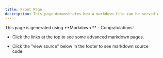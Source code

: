 ```yaml
---
title: Front Page
description: This page demonstrates how a markdown file can be served with md2html
---
```


This page is generated using **Markdown ** - Congratulations!

* Click the links at the top to see some advanced markdown pages.

* Click the "view source" below in the footer to see markdown source code.